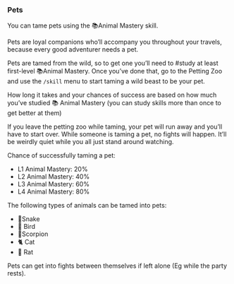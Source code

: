 ### Pets
You can tame pets using the 📚Animal Mastery skill.

Pets are loyal companions who’ll accompany you throughout your travels, because every good adventurer needs a
  pet.

Pets are tamed from the wild, so to get one you’ll need to #study at least first-level 📚Animal Mastery. Once
  you’ve done that, go to the Petting Zoo and use the `/skill` menu to start taming a wild beast to be your pet.

How long it takes and your chances of success are based on how much you’ve studied 📚 Animal Mastery (you can study
  skills more than once to get better at them)

If you leave the petting zoo while taming, your pet will run away and you’ll have to start over. While someone is
  taming a pet, no fights will happen. It’ll be weirdly quiet while you all just stand around watching.

Chance of successfully taming a pet:

- L1 Animal Mastery: 20%
- L2 Animal Mastery: 40%
- L3 Animal Mastery: 60%
- L4 Animal Mastery: 80%

The following types of animals can be tamed into pets:

  - 🐍Snake
  - 🦅 Bird
  - 🦂Scorpion
  - 🐈 Cat
  - 🐀 Rat

Pets can get into fights between themselves if left alone (Eg while the party rests).


